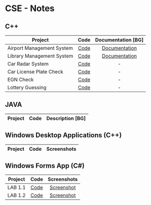 # CSE - Notes
## C++ 

| Project                         | Code                     | Documentation [BG]  |
| ------------------------------- |:------------------------:| :------------------:|
| Airport Management System       | [Code](FINAL/FINAL/Source.cpp)      | [Documentation](Documentation.pdf)     |
| Library Management System       | [Code](Library.cpp)      | [Documentation](Semester_Project.pdf)     |
| Car Radar System                | [Code](Radar.cpp)        |          -          |
| Car License Plate Check         | [Code](LicensePlate.cpp) |          -          |
| EGN Check                       | [Code](EGN.cpp)          |          -          |
| Lottery Guessing                | [Code](Lottery.cpp)      |          -          |


## JAVA 

| Project                         | Code                     | Description [BG]    |
| ------------------------------- |:------------------------:| :------------------:|


## Windows Desktop Applications (C++)

| Project                         | Code                     | Screenshots         |
| ------------------------------- |:------------------------:| :------------------:|


## Windows Forms App (C#)

| Project                         | Code                     | Screenshots         |
| ------------------------------- |:------------------------:| :------------------:|
| LAB 1.1                         | [Code](Windows-Forms/LAB1/LAB1-1code/Form1.cs) | [Screenshot](Windows-Forms/LAB1/Screenshots/LAB1-1.md)     |
| LAB 1.2                         | [Code](Windows-Forms/LAB1/LAB1-2code/Form1.cs) | [Screenshot](Windows-Forms/LAB1/Screenshots/LAB1-2.md)     |
